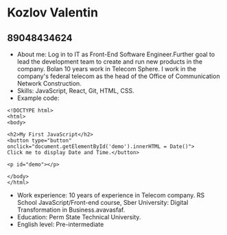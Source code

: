 # Kozlov Valentin
## 89048434624
* About me: Log in to IT as Front-End Software Engineer.Further goal to lead the development team to create and run new products in the company. Bolan 10 years work in Telecom Sphere. I work in the company's federal telecom as the head of the Office of Communication Network Construction.
* Skills: JavaScript, React, Git, HTML, CSS.
* Example code: 
```
<!DOCTYPE html>
<html>
<body>

<h2>My First JavaScript</h2>
<button type="button"
onclick="document.getElementById('demo').innerHTML = Date()">
Click me to display Date and Time.</button>

<p id="demo"></p>

</body>
</html>
``` 
* Work experience: 10 years of experience in Telecom company. RS School JavaScript/Front-end course, Sber University: Digital Transformation in Business.avavasfaf.
*  Education: Perm State Technical University.
*  English level: Pre-intermediate